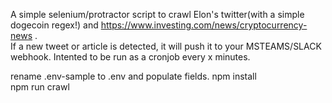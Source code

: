 A simple selenium/protractor script to crawl Elon's twitter(with a simple dogecoin regex!) and https://www.investing.com/news/cryptocurrency-news .  
If a new tweet or article is detected, it will push it to your MSTEAMS/SLACK webhook.
Intented to be run as a cronjob every x minutes.  

rename .env-sample to .env and populate fields.
npm install  
npm run crawl  
